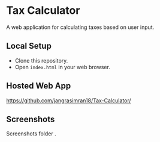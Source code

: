 
# Tax Calculator

A web application for calculating taxes based on user input.

## Local Setup
- Clone this repository.
- Open `index.html` in your web browser.

## Hosted Web App
  https://github.com/jangrasimran18/Tax-Calculator/

## Screenshots
  Screenshots folder . 
  

